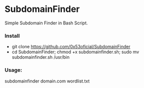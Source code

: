 # SubdomainFinder
Simple Subdomain Finder in Bash Script.

### Install
- git clone https://github.com/0x53oficial/SubdomainFinder
- cd SubdomainFinder; chmod +x subdomainfinder.sh; sudo mv subdomainfinder.sh /usr/bin

### Usage:
subdomainfinder domain.com wordlist.txt

